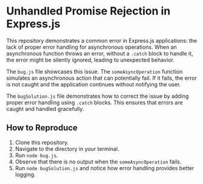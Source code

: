 # Unhandled Promise Rejection in Express.js

This repository demonstrates a common error in Express.js applications: the lack of proper error handling for asynchronous operations.  When an asynchronous function throws an error, without a `.catch` block to handle it, the error might be silently ignored, leading to unexpected behavior. 

The `bug.js` file showcases this issue.  The `someAsyncOperation` function simulates an asynchronous action that can potentially fail.  If it fails, the error is not caught and the application continues without notifying the user.

The `bugSolution.js` file demonstrates how to correct the issue by adding proper error handling using `.catch` blocks. This ensures that errors are caught and handled gracefully.

## How to Reproduce

1. Clone this repository.
2. Navigate to the directory in your terminal.
3. Run `node bug.js`.
4. Observe that there is no output when the `someAsyncOperation` fails.  
5. Run `node bugSolution.js` and notice how error handling provides better logging.
